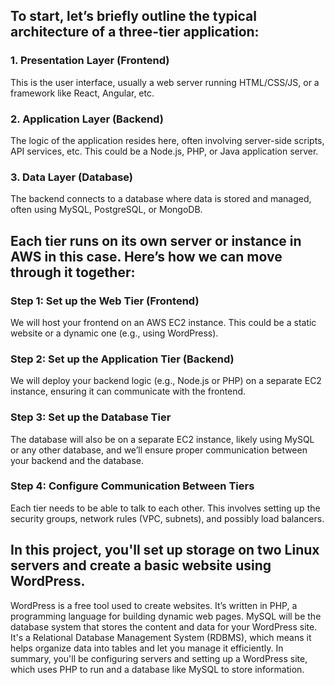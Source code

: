 ## To start, let’s briefly outline the typical architecture of a three-tier application:

### 1. Presentation Layer (Frontend) 
This is the user interface, usually a web server running HTML/CSS/JS, or a framework like React, Angular, etc.

### 2. Application Layer (Backend) 
The logic of the application resides here, often involving server-side scripts, API services, etc. This could be a Node.js, PHP, or Java application server.

### 3. Data Layer (Database) 
The backend connects to a database where data is stored and managed, often using MySQL, PostgreSQL, or MongoDB.

## Each tier runs on its own server or instance in AWS in this case. Here’s how we can move through it together:

### Step 1: Set up the Web Tier (Frontend)
We will host your frontend on an AWS EC2 instance. This could be a static website or a dynamic one (e.g., using WordPress).

### Step 2: Set up the Application Tier (Backend)
We will deploy your backend logic (e.g., Node.js or PHP) on a separate EC2 instance, ensuring it can communicate with the frontend.

### Step 3: Set up the Database Tier
The database will also be on a separate EC2 instance, likely using MySQL or any other database, and we’ll ensure proper communication between your backend and the database.

### Step 4: Configure Communication Between Tiers
Each tier needs to be able to talk to each other. This involves setting up the security groups, network rules (VPC, subnets), and possibly load balancers.



 ##  In this project, you'll set up storage on two Linux servers and create a basic website using WordPress.

WordPress is a free tool used to create websites. It’s written in PHP, a programming language for building dynamic web pages.
MySQL will be the database system that stores the content and data for your WordPress site. It's a Relational Database Management System (RDBMS), which means it helps organize data into tables and let you manage it efficiently.
In summary, you'll be configuring servers and setting up a WordPress site, which uses PHP to run and a database like MySQL to store information.






